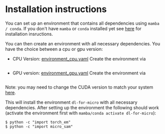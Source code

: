 # Installation instructions

You can set up an environment that contains all dependencies using `mamba / conda`. If you don't have `mamba` or `conda` installed yet see [here](https://github.com/mamba-org/mamba) for installation insructions.

You can then create an environment with all necessary dependencies. You have the choice between a cpu or gpu version:
- CPU Version: [environment_cpu.yaml](https://github.com/computational-cell-analytics/dl-for-micro/blob/main/environment_cpu.yaml)
  Create the environment via
  ```mamba env create -f environment_cpu.yaml
  ``` 
- GPU version: [environment_gpu.yaml](https://github.com/computational-cell-analytics/dl-for-micro/blob/main/environment_gpu.yaml)
  Create the environment via
  ```mamba env crete -f environment_gpu.yaml
  ```

Note: you may need to change the CUDA version to match your system [here](https://github.com/computational-cell-analytics/dl-for-micro/blob/main/environment_gpu.yaml#L15).

This will install the environment `dl-for-micro` with all necessary dependencies.
After setting up the environment the following should work (activate the environment first with `mamba/conda activate dl-for-micro`):
```
$ python -c "import torch_em"
$ python -c "import micro_sam"
```

